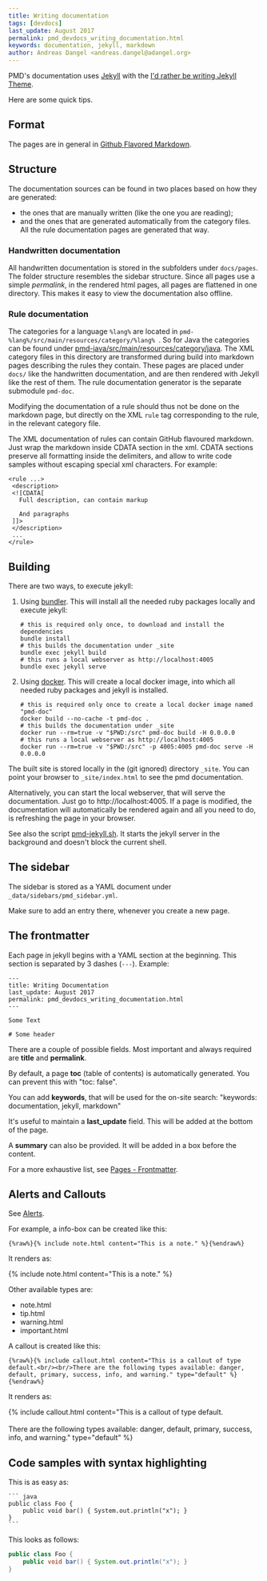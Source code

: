 ```yaml
---
title: Writing documentation
tags: [devdocs]
last_update: August 2017
permalink: pmd_devdocs_writing_documentation.html
keywords: documentation, jekyll, markdown
author: Andreas Dangel <andreas.dangel@adangel.org>
---
```


PMD's documentation uses [Jekyll](https://jekyllrb.com/) with
the [I'd rather be writing Jekyll Theme](http://idratherbewriting.com/documentation-theme-jekyll/index.html).

Here are some quick tips.

## Format

The pages are in general in [Github Flavored Markdown](https://kramdown.gettalong.org/parser/gfm.html).

## Structure

The documentation sources can be found in two places based on how they are generated:
- the ones that are manually written (like the one you are reading);
- and the ones that are generated automatically from the category files. All the rule documentation
pages are generated that way.

### Handwritten documentation

All handwritten documentation is stored in the subfolders under `docs/pages`. The folder structure resembles the sidebar structure.
Since all pages use a simple *permalink*, in the rendered html pages, all pages are flattened in one directory.
This makes it easy to view the documentation also offline.

### Rule documentation

The categories for a language `%lang%` are located in
`pmd-%lang%/src/main/resources/category/%lang% `. So for Java the categories
can be found under [pmd-java/src/main/resources/category/java](https://github.com/pmd/pmd/tree/master/pmd-java/src/main/resources/category/java).
The XML category files in this directory are transformed during build into markdown pages
describing the rules they contain. These pages are placed under `docs/` like the handwritten
documentation, and are then rendered with Jekyll like the rest of them. The rule documentation
generator is the separate submodule `pmd-doc`.

Modifying the documentation of a rule should thus not be done on the markdown page,
but directly on the XML `rule` tag corresponding to the rule, in the relevant
category file.

The XML documentation of rules can contain GitHub flavoured markdown.
Just wrap the markdown inside CDATA section in the xml. CDATA sections preserve
all formatting inside the delimiters, and allow to write code samples without
 escaping special xml characters. For example:
```
<rule ...>
 <description>
 <![CDATA[
   Full description, can contain markup

   And paragraphs
 ]]>
 </description>
 ...
</rule>
```

## Building

There are two ways, to execute jekyll:

1.  Using [bundler](http://bundler.io/). This will install all the needed ruby packages locally and execute jekyll:

        # this is required only once, to download and install the dependencies
        bundle install
        # this builds the documentation under _site
        bundle exec jekyll build
        # this runs a local webserver as http://localhost:4005
        bundle exec jekyll serve

2.  Using [docker](https://www.docker.com/). This will create a local docker image, into which all needed ruby
    packages and jekyll is installed.

        # this is required only once to create a local docker image named "pmd-doc"
        docker build --no-cache -t pmd-doc .
        # this builds the documentation under _site
        docker run --rm=true -v "$PWD:/src" pmd-doc build -H 0.0.0.0
        # this runs a local webserver as http://localhost:4005
        docker run --rm=true -v "$PWD:/src" -p 4005:4005 pmd-doc serve -H 0.0.0.0

The built site is stored locally in the (git ignored) directory `_site`. You can
point your browser to `_site/index.html` to see the pmd documentation.

Alternatively, you can start the local webserver, that will serve the documentation.
Just go to http://localhost:4005.
If a page is modified, the documentation will automatically be rendered again and
all you need to do, is refreshing the page in your browser.

See also the script [pmd-jekyll.sh](https://gist.github.com/oowekyala/ee6f8801138861072c59ce683bdf737b).
It starts the jekyll server in the background and doesn't block the current shell.

## The sidebar

The sidebar is stored as a YAML document under `_data/sidebars/pmd_sidebar.yml`.

Make sure to add an entry there, whenever you create a new page.


## The frontmatter

Each page in jekyll begins with a YAML section at the beginning. This section
is separated by 3 dashes (`---`). Example:

    ---
    title: Writing Documentation
    last_update: August 2017
    permalink: pmd_devdocs_writing_documentation.html
    ---

    Some Text

    # Some header

There are a couple of possible fields. Most important and always
required are **title** and **permalink**.

By default, a page **toc** (table of contents) is automatically generated.
You can prevent this with "toc: false".

You can add **keywords**, that will be used for the on-site search: "keywords: documentation, jekyll, markdown"

It's useful to maintain a **last_update** field. This will be added at the bottom of the
page.

A **summary** can also be provided. It will be added in a box before the content.

For a more exhaustive list, see [Pages - Frontmatter](http://idratherbewriting.com/documentation-theme-jekyll/mydoc_pages.html#frontmatter).


## Alerts and Callouts

See [Alerts](http://idratherbewriting.com/documentation-theme-jekyll/mydoc_alerts.html).

For example, a info-box can be created like this:

    {%raw%}{% include note.html content="This is a note." %}{%endraw%}

It renders as:

{% include note.html content="This is a note." %}

Other available types are:

*   note.html
*   tip.html
*   warning.html
*   important.html


A callout is created like this:

    {%raw%}{% include callout.html content="This is a callout of type default.<br/><br/>There are the following types available: danger, default, primary, success, info, and warning." type="default" %}{%endraw%}

It renders as:

{% include callout.html content="This is a callout of type default.<br/><br/>There are the following types available: danger, default, primary, success, info, and warning." type="default" %}

## Code samples with syntax highlighting

This is as easy as:

    ``` java
    public class Foo {
        public void bar() { System.out.println("x"); }
    }
    ```

This looks as follows:

``` java
public class Foo {
    public void bar() { System.out.println("x"); }
}
```
